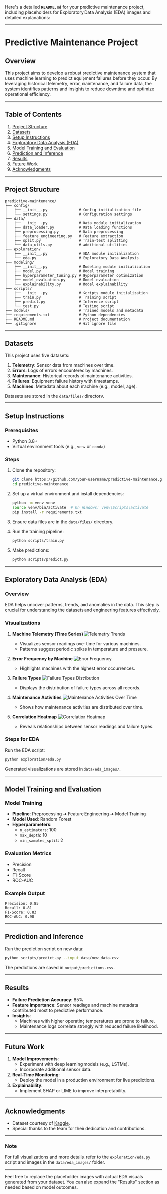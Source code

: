Here's a detailed **`README.md`** for your predictive maintenance project, including placeholders for Exploratory Data Analysis (EDA) images and detailed explanations:

---

# **Predictive Maintenance Project**

## **Overview**
This project aims to develop a robust predictive maintenance system that uses machine learning to predict equipment failures before they occur. By leveraging historical telemetry, error, maintenance, and failure data, the system identifies patterns and insights to reduce downtime and optimize operational efficiency.

---

## **Table of Contents**
1. [Project Structure](#project-structure)
2. [Datasets](#datasets)
3. [Setup Instructions](#setup-instructions)
4. [Exploratory Data Analysis (EDA)](#exploratory-data-analysis-eda)
5. [Model Training and Evaluation](#model-training-and-evaluation)
6. [Prediction and Inference](#prediction-and-inference)
7. [Results](#results)
8. [Future Work](#future-work)
9. [Acknowledgments](#acknowledgments)

---

## **Project Structure**

```
predictive-maintenance/
├── config/
│   ├── __init__.py              # Config initialization file
│   └── settings.py              # Configuration settings
├── data/
│   ├── __init__.py              # Data module initialization
│   ├── data_loader.py           # Data loading functions
│   ├── preprocessing.py         # Data preprocessing
│   ├── feature_engineering.py   # Feature extraction
│   ├── split.py                 # Train-test splitting
│   └── data_utils.py            # Additional utilities
├── exploration/
│   ├── __init__.py              # EDA module initialization
│   └── eda.py                   # Exploratory Data Analysis
├── modeling/
│   ├── __init__.py              # Modeling module initialization
│   ├── model.py                 # Model training
│   ├── hyperparameter_tuning.py # Hyperparameter optimization
│   ├── model_evaluation.py      # Model evaluation
│   └── explainability.py        # Model explainability
├── scripts/
│   ├── __init__.py              # Scripts module initialization
│   ├── train.py                 # Training script
│   ├── predict.py               # Inference script
│   └── test.py                  # Testing script
├── models/                      # Trained models and metadata
├── requirements.txt             # Python dependencies
├── README.md                    # Project documentation
└── .gitignore                   # Git ignore file
```

---

## **Datasets**

This project uses five datasets:
1. **Telemetry**: Sensor data from machines over time.
2. **Errors**: Logs of errors encountered by machines.
3. **Maintenance**: Historical records of maintenance activities.
4. **Failures**: Equipment failure history with timestamps.
5. **Machines**: Metadata about each machine (e.g., model, age).

Datasets are stored in the `data/files/` directory.

---

## **Setup Instructions**

### **Prerequisites**
- Python 3.8+
- Virtual environment tools (e.g., `venv` or `conda`)

### **Steps**
1. Clone the repository:
   ```bash
   git clone https://github.com/your-username/predictive-maintenance.git
   cd predictive-maintenance
   ```
2. Set up a virtual environment and install dependencies:
   ```bash
   python -m venv venv
   source venv/bin/activate  # On Windows: venv\Scripts\activate
   pip install -r requirements.txt
   ```
3. Ensure data files are in the `data/files/` directory.

4. Run the training pipeline:
   ```bash
   python scripts/train.py
   ```

5. Make predictions:
   ```bash
   python scripts/predict.py
   ```

---

## **Exploratory Data Analysis (EDA)**

### **Overview**
EDA helps uncover patterns, trends, and anomalies in the data. This step is crucial for understanding the datasets and engineering features effectively.

### **Visualizations**
1. **Machine Telemetry (Time Series)**
   ![Telemetry Trends](data/eda_images/telemetry_trends.png)

   - Visualizes sensor readings over time for various machines.
   - Patterns suggest periodic spikes in temperature and pressure.

2. **Error Frequency by Machine**
   ![Error Frequency](data/eda_images/error_frequency.png)

   - Highlights machines with the highest error occurrences.

3. **Failure Types**
   ![Failure Types Distribution](data/eda_images/failure_types_distribution.png)

   - Displays the distribution of failure types across all records.

4. **Maintenance Activities**
   ![Maintenance Activities Over Time](data/eda_images/maintenance_over_time.png)

   - Shows how maintenance activities are distributed over time.

5. **Correlation Heatmap**
   ![Correlation Heatmap](data/eda_images/correlation_heatmap.png)

   - Reveals relationships between sensor readings and failure types.

### **Steps for EDA**
Run the EDA script:
```bash
python exploration/eda.py
```
Generated visualizations are stored in `data/eda_images/`.

---

## **Model Training and Evaluation**

### **Model Training**
- **Pipeline**: Preprocessing ➔ Feature Engineering ➔ Model Training
- **Model Used**: Random Forest
- **Hyperparameters**: 
  - `n_estimators`: 100
  - `max_depth`: 10
  - `min_samples_split`: 2

### **Evaluation Metrics**
- Precision
- Recall
- F1-Score
- ROC-AUC

### **Example Output**
```plaintext
Precision: 0.85
Recall: 0.81
F1-Score: 0.83
ROC-AUC: 0.90
```

---

## **Prediction and Inference**

Run the prediction script on new data:
```bash
python scripts/predict.py --input data/new_data.csv
```

The predictions are saved in `output/predictions.csv`.

---

## **Results**

- **Failure Prediction Accuracy**: 85%
- **Feature Importance**: Sensor readings and machine metadata contributed most to predictive performance.
- **Insights**:
  - Machines with higher operating temperatures are prone to failure.
  - Maintenance logs correlate strongly with reduced failure likelihood.

---

## **Future Work**

1. **Model Improvements**:
   - Experiment with deep learning models (e.g., LSTMs).
   - Incorporate additional sensor data.
2. **Real-Time Monitoring**:
   - Deploy the model in a production environment for live predictions.
3. **Explainability**:
   - Implement SHAP or LIME to improve interpretability.

---

## **Acknowledgments**
- Dataset courtesy of [Kaggle](https://www.kaggle.com/).
- Special thanks to the team for their dedication and contributions.

---

### **Note**
For full visualizations and more details, refer to the `exploration/eda.py` script and images in the `data/eda_images/` folder.

---

Feel free to replace the placeholder images with actual EDA visuals generated from your dataset. You can also expand the "Results" section as needed based on model outcomes.